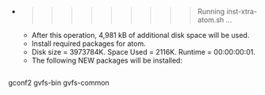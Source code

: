 * >>>>>>>>> Running inst-xtra-atom.sh ...
  * After this operation, 4,981 kB of additional disk space will be used.
  * Install required packages for atom.
  * Disk size = 3973784K. Space Used = 2116K. Runtime = 00:00:00:01.
  * The following NEW packages will be installed:
  ```bash
gconf2 gvfs-bin gvfs-common
  ```
